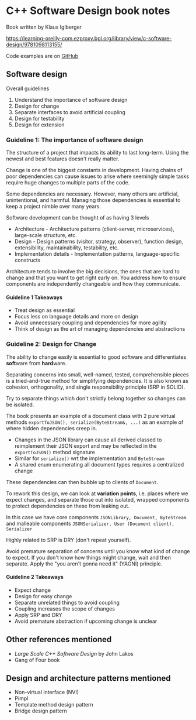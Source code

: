 # C++ Software Design book notes

Book written by Klaus Iglberger

https://learning-oreilly-com.ezproxy.bpl.org/library/view/c-software-design/9781098113155/

Code examples are on [GitHub](https://github.com/igl42/cpp_software_design)

## Software design

Overall guidelines

1. Understand the importance of software design
2. Design for change
3. Separate interfaces to avoid artificial coupling
4. Design for testability
5. Design for extension

### Guideline 1: The importance of software design

The structure of a project that impacts its ability to last long-term. Using the newest and best features doesn't really matter.

Change is one of the biggest constants in development. Having chains of poor dependencies can cause issues to arise where seemingly simple tasks require huge changes to multiple parts of the code.

Some dependencies are necessary. However, many others are artificial, unintentional, and harmful. Managing those dependencies is essential to keep a project nimble over many years.

Software development can be thought of as having 3 levels

* Architecture - Architecture patterns (client-server, microservices), large-scale structure, etc.
* Design - Design patterns (visitor, strategy, observer), function design, extensibility, maintainability, testability, etc.
* Implementation details - Implementation patterns, language-specific constructs

Architecture tends to involve the big decisions, the ones that are hard to change and that you want to get right early on. You address how to ensure components are independently changeable and how they communicate.

#### Guideline 1 Takeaways

* Treat design as essential
* Focus less on language details and more on design
* Avoid unnecessary coupling and dependencies for more agility
* Think of design as the art of managing dependencies and abstractions

### Guideline 2: Design for Change

The ability to change easily is essential to good software and differentiates **soft**ware from **hard**ware.

Separating concerns into small, well-named, tested, comprehensible pieces is a tried-and-true method for simplifying dependencies. It is also known as cohesion, orthogonality, and single responsibility principle (SRP in SOLID).

Try to separate things which don't strictly belong together so changes can be isolated.

The book presents an example of a document class with 2 pure virtual methods `exportToJSON(), serialize(ByteStream&, ...)` as an example of where hidden dependencies creep in.

* Changes in the JSON library can cause all derived classed to reimplement their JSON export and may be reflected in the `exportToJSON()` method signature
* Similar for `serialize()` wrt the implementation and `ByteStream`
* A shared enum enumerating all document types requires a centralized change

These dependencies can then bubble up to clients of `Document`.

To rework this design, we can look at **variation points**, i.e. places where we expect changes, and separate those out into isolated, wrapped components to protect dependencies on these from leaking out.

In this case we have core components `JSONLibrary, Document, ByteStream` and malleable components `JSONSerializer, User (Document client), Serializer`

Highly related to SRP is DRY (don't repeat yourself).

Avoid premature separation of concerns until you know what kind of change to expect. If you don't know how things might change, wait and then separate. Apply the "you aren't gonna need it" (YAGNI) principle.
#### Guideline 2 Takeaways

* Expect change
* Design for easy change
* Separate unrelated things to avoid coupling
* Coupling increases the scope of changes
* Apply SRP and DRY
* Avoid premature abstraction if upcoming change is unclear

## Other references mentioned

* *Large Scale C++ Software Design* by John Lakos
* Gang of Four book

## Design and architecture patterns mentioned

* Non-virtual interface (NVI)
* Pimpl
* Template method design pattern
* Bridge design pattern
